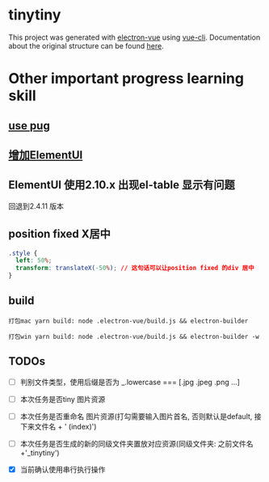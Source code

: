 # tinytiny

This project was generated with [electron-vue](https://github.com/SimulatedGREG/electron-vue) using [vue-cli](https://github.com/vuejs/vue-cli). Documentation about the original structure can be found [here](https://simulatedgreg.gitbooks.io/electron-vue/content/index.html).

# Other important progress learning skill

## [use pug](https://github.com/SimulatedGREG/electron-vue/issues/702)

## [增加ElementUI](https://zhuanlan.zhihu.com/p/51586724)

## ElementUI 使用2.10.x 出现el-table 显示有问题

回退到2.4.11 版本

## position fixed X居中

```css
.style {
  left: 50%;
  transform: translateX(-50%); // 这句话可以让position fixed 的div 居中
}
```

## build

    打包mac yarn build: node .electron-vue/build.js && electron-builder

    打包win yarn build: node .electron-vue/build.js && electron-builder -w

## TODOs

- [ ] 判别文件类型，使用后缀是否为 _.lowercase === [.jpg .jpeg .png ...]

- [ ] 本次任务是否tiny 图片资源

- [ ] 本次任务是否重命名 图片资源(打勾需要输入图片首名, 否则默认是default, 接下来文件名 + ' (index)')

- [ ] 本次任务是否生成的新的同级文件夹置放对应资源(同级文件夹: 之前文件名+'_tinytiny')

- [x] 当前确认使用串行执行操作
